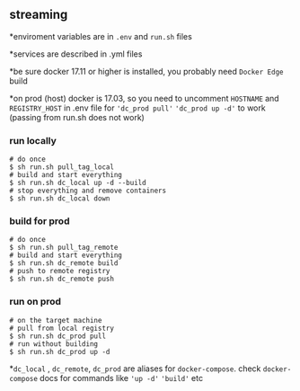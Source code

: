 
## streaming

*enviroment variables are in `.env` and `run.sh` files

*services are described in .yml files

*be sure docker 17.11 or higher is installed, you probably need `Docker Edge` build

*on prod (host) docker is 17.03, so you need to uncomment `HOSTNAME` and `REGISTRY_HOST` in .env file for `'dc_prod pull'`  `'dc_prod up -d'` to work (passing from run.sh does not work)


### run locally ###
```shell
# do once
$ sh run.sh pull_tag_local
# build and start everything
$ sh run.sh dc_local up -d --build
# stop everything and remove containers
$ sh run.sh dc_local down
```

### build for prod ###
```shell
# do once
$ sh run.sh pull_tag_remote
# build and start everything
$ sh run.sh dc_remote build
# push to remote registry
$ sh run.sh dc_remote push
```

### run on prod ###
```shell
# on the target machine
# pull from local registry
$ sh run.sh dc_prod pull
# run without building
$ sh run.sh dc_prod up -d

```

*`dc_local` , `dc_remote`, `dc_prod` are aliases for `docker-compose`. check `docker-compose` docs for commands like `'up -d'` `'build'` etc